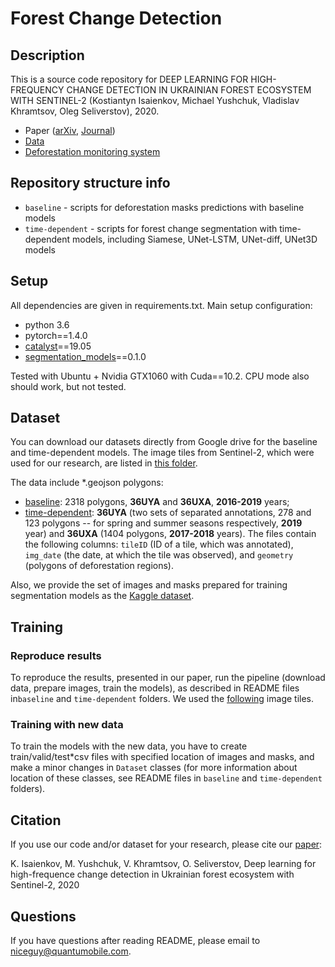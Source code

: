 
# Forest Change Detection

## Description
This is a source code repository for DEEP LEARNING FOR HIGH-FREQUENCY CHANGE DETECTION IN UKRAINIAN FOREST ECOSYSTEM WITH SENTINEL-2 (Kostiantyn Isaienkov, Michael Yushchuk, Vladislav Khramtsov, Oleg Seliverstov), 2020.

* Paper ([arXiv](https://arxiv.org/herewillbeourpaper), [Journal](https://arxiv.org/herewillbeourpaper))
* [Data](https://arxiv.org/herewillbeourdata)
* [Deforestation monitoring system](http://bit.ly/clearcutq)

## Repository structure info
 * `baseline` - scripts for deforestation masks predictions with baseline models
 * `time-dependent` - scripts for forest change segmentation with time-dependent models, including Siamese, UNet-LSTM, UNet-diff, UNet3D models

## Setup
All dependencies are given in requirements.txt. Main setup configuration:
* python 3.6
* pytorch==1.4.0
* [catalyst](https://github.com/catalyst-team/catalyst)==19.05
* [segmentation_models](https://github.com/catalyst-team/catalyst)==0.1.0

Tested with Ubuntu + Nvidia GTX1060 with Cuda==10.2. 
CPU mode also should work, but not tested.

## Dataset
You can download our datasets directly from Google drive for the baseline and time-dependent models. The image tiles from Sentinel-2, which were used for our research, are listed in [this folder](https://storage.googleapis.comdataset).

The data include *.geojson polygons:
* [baseline](https://storage.googleapis.comdataset): 2318 polygons, **36UYA** and **36UXA**, **2016-2019** years;
* [time-dependent](https://storage.googleapis.comdataset): **36UYA** (two sets of separated annotations, 278 and 123 polygons -- for spring and summer seasons respectively, **2019** year) and **36UXA** (1404 polygons, **2017-2018** years).
The files contain the following columns: `tileID` (ID of a tile, which was annotated), `img_date` (the date, at which the tile was observed), and `geometry` (polygons of deforestation regions). 

Also, we provide the set of images and masks prepared for training segmentation models as the [Kaggle dataset](https://kaggledataset).

## Training
### Reproduce results
To reproduce the results, presented in our paper, run the pipeline (download data, prepare images, train the models), as described in README files in`baseline` and `time-dependent` folders. We used the [following](https://storage.googleapis.comdataset) image tiles.
### Training with new data
To train the models with the new data, you have to create train/valid/test*csv files with specified location of images and masks, and make a minor changes in `Dataset` classes (for more information about location of these classes, see README files in `baseline` and `time-dependent` folders).

## Citation
If you use our code and/or dataset for your research, please cite our [paper](https://arxiv.org/herewillbeourpaper):

K. Isaienkov, M. Yushchuk, V. Khramtsov, O. Seliverstov, Deep learning for high-frequence change detection in Ukrainian forest ecosystem with Sentinel-2, 2020

## Questions
If you have questions after reading README, please email to [niceguy@quantumobile.com](mailto:niceguy@quantumobile.com).
